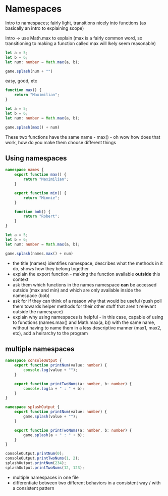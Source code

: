 # Namespaces

Intro to namespaces; fairly light, transitions nicely into functions (as basically an intro to explaining scope)

Intro -> use Math.max to explain (max is a fairly common word, so transitioning to making a function called max will lkely seem reasonable)

```ts
let a = 5;
let b = 6;
let num: number = Math.max(a, b);

game.splash(num + "")
```

easy, good, etc

```ts
function max() {
    return "Maximilian";
}

let a = 5;
let b = 6;
let num: number = Math.max(a, b);

game.splash(max() + num)
```

These two functions have the same name - max() - oh wow how does that work, how do you make them choose different things

## Using namespaces

```ts
namespace names {
    export function max() {
        return "Maximilian";
    }

    export function min() {
        return "Minnie";
    }

    function bob() {
        return "Robert";
    }
}

let a = 5;
let b = 6;
let num: number = Math.max(a, b);

game.splash(names.max() + num)
```

* the title (names) identifies namespace, describes what the methods in it do, shows how they belong together
* explain the export function - making the function available __outside__ this context
* ask them which functions in the names namespace __can__ be accessed outside (max and min) and which are only available inside the namespace (bob)
* ask for if they can think of a reason why that would be useful (push poll them towards helper methods for their other stuff that aren't relevant outside the namespace)
* explain why using namespaces is helpful - in this case, capable of using to functions (names.max() and Math.max(a, b)) with the same name, without having to name them in a less descriptive manner (max1, max2, etc), add a heirarchy to the program

## multiple namespaces

```ts
namespace consoleOutput {
    export function printNum(value: number) {
        console.log(value + "");
    }

    export function printTwoNums(a: number, b: number) {
        console.log(a + " : " + b);
    }
}

namespace splashOutput {
    export function printNum(value: number) {
        game.splash(value + "");
    }

    export function printTwoNums(a: number, b: number) {
        game.splash(a + " : " + b);
    }
}

consoleOutput.printNum(0);
consoleOutput.printTwoNums(1, 2);
splashOutput.printNum(234);
splashOutput.printTwoNums(12, 123);
```

* multiple namespaces in one file
* differentiate between two different behaviors in a consistent way / with a consistent pattern
